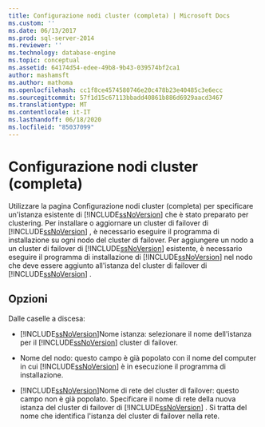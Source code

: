 ```yaml
---
title: Configurazione nodi cluster (completa) | Microsoft Docs
ms.custom: ''
ms.date: 06/13/2017
ms.prod: sql-server-2014
ms.reviewer: ''
ms.technology: database-engine
ms.topic: conceptual
ms.assetid: 64174d54-edee-49b8-9b43-039574bf2ca1
author: mashamsft
ms.author: mathoma
ms.openlocfilehash: cc1f8ce4574580746e20c478b23e40485c3e6ecc
ms.sourcegitcommit: 57f1d15c67113bbadd40861b886d6929aacd3467
ms.translationtype: MT
ms.contentlocale: it-IT
ms.lasthandoff: 06/18/2020
ms.locfileid: "85037099"
---
```

# <a name="cluster-node-configuration-complete"></a>Configurazione nodi cluster (completa)
  Utilizzare la pagina Configurazione nodi cluster (completa) per specificare un'istanza esistente di [!INCLUDE[ssNoVersion](../../includes/ssnoversion-md.md)] che è stato preparato per clustering. Per installare o aggiornare un cluster di failover di [!INCLUDE[ssNoVersion](../../includes/ssnoversion-md.md)] , è necessario eseguire il programma di installazione su ogni nodo del cluster di failover. Per aggiungere un nodo a un cluster di failover di [!INCLUDE[ssNoVersion](../../includes/ssnoversion-md.md)] esistente, è necessario eseguire il programma di installazione di [!INCLUDE[ssNoVersion](../../includes/ssnoversion-md.md)] nel nodo che deve essere aggiunto all'istanza del cluster di failover di [!INCLUDE[ssNoVersion](../../includes/ssnoversion-md.md)] .  
  
## <a name="options"></a>Opzioni  
 Dalle caselle a discesa:  
  
-   [!INCLUDE[ssNoVersion](../../includes/ssnoversion-md.md)]Nome istanza: selezionare il nome dell'istanza per il [!INCLUDE[ssNoVersion](../../includes/ssnoversion-md.md)] cluster di failover.  
  
-   Nome del nodo: questo campo è già popolato con il nome del computer in cui [!INCLUDE[ssNoVersion](../../includes/ssnoversion-md.md)] è in esecuzione il programma di installazione.  
  
-   [!INCLUDE[ssNoVersion](../../includes/ssnoversion-md.md)]Nome di rete del cluster di failover: questo campo non è già popolato. Specificare il nome di rete della nuova istanza del cluster di failover di [!INCLUDE[ssNoVersion](../../includes/ssnoversion-md.md)] . Si tratta del nome che identifica l'istanza del cluster di failover nella rete.  
  
  
